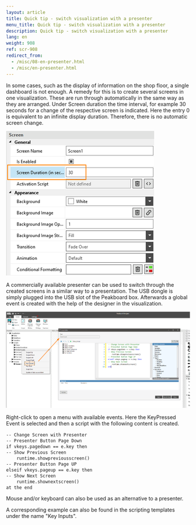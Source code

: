 ```yaml
---
layout: article
title: Quick tip - switch visualization with a presenter
menu_title: Quick tip - switch visualization with a presenter
description: Quick tip - switch visualization with a presenter
lang: en
weight: 908
ref: scr-908
redirect_from:
  - /misc/08-en-presenter.html
  - /misc/en-presenter.html
---
```


In some cases, such as the display of information on the shop floor, a single dashboard is not enough.
A remedy for this is to create several screens in one visualization.
These are run through automatically in the same way as they are arranged. Under Screen duration the time interval, for example 30 seconds for a change of the respective screen is indicated.
Here the entry 0 is equivalent to an infinite display duration. Therefore, there is no automatic screen change.

![Screen duration](/assets/images/misc/Presenter/screenduration.png)

A commercially available presenter can be used to switch through the created screens in a similar way to a presentation. The USB dongle is simply plugged into the USB slot of the Peakboard box.
Afterwards a global event is created with the help of the designer in the visualization.

![script selection](/assets/images/misc/Presenter/img2.png)

Right-click to open a menu with available events. Here the KeyPressed Event is selected and then a script with the following content is created.


```
-- Change Screen with Presenter
-- Presenter Button Page Down
if vkeys.pagedown == e.key then
-- Show Previous Screen
	runtime.showpreviousscreen()
-- Presenter Button Page UP
elseif vkeys.pageup == e.key then
-- Show Next Screen
	runtime.shownextscreen()
at the end
```

Mouse and/or keyboard can also be used as an alternative to a presenter.

A corresponding example can also be found in the scripting templates under the name "Key Inputs".
